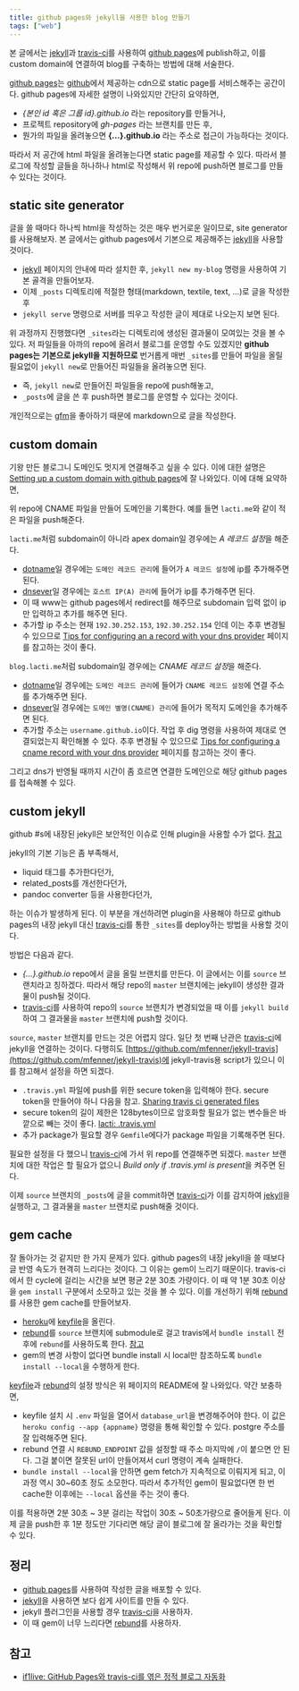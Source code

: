 ```yaml
---
title: github pages와 jekyll을 사용한 blog 만들기
tags: ["web"]
---
```


본 글에서는 [jekyll]과 [travis-ci]를 사용하여 [github pages]에 publish하고, 이를 custom domain에 연결하여 blog를 구축하는 방법에 대해 서술한다.

[github pages]는 [github]에서 제공하는 cdn으로 static page를 서비스해주는 공간이다. github pages에 자세한 설명이 나와있지만 간단히 요약하면,

- _{본인 id 혹은 그룹 id}.github.io_ 라는 repository를 만들거나,
- 프로젝트 repository에 _gh-pages_ 라는 브랜치를 만든 후,
- 뭔가의 파일을 올려놓으면 **{...}.github.io** 라는 주소로 접근이 가능하다는 것이다.

따라서 저 공간에 html 파일을 올려놓는다면 static page를 제공할 수 있다. 따라서 블로그에 작성할 글들을 하나하나 html로 작성해서 위 repo에 push하면 블로그를 만들 수 있다는 것이다.

## static site generator

글을 쓸 때마다 하나씩 html을 작성하는 것은 매우 번거로운 일이므로, site generator를 사용해보자. 본 글에서는 github pages에서 기본으로 제공해주는 [jekyll]을 사용할 것이다.

- [jekyll] 페이지의 안내에 따라 설치한 후, `jekyll new my-blog` 명령을 사용하여 기본 골격을 만들어보자.
- 이제 `_posts` 디렉토리에 적절한 형태(markdown, textile, text, ...)로 글을 작성한 후
- `jekyll serve` 명령으로 서버를 띄우고 작성한 글이 제대로 나오는지 보면 된다.

위 과정까지 진행했다면 `_sites`라는 디렉토리에 생성된 결과물이 모여있는 것을 볼 수 있다. 저 파일들을 아까의 repo에 올려서 블로그를 운영할 수도 있겠지만 **github pages는 기본으로 jekyll을 지원하므로** 번거롭게 매번 `_sites`를 만들어 파일을 올릴 필요없이 `jekyll new`로 만들어진 파일들을 올려놓으면 된다.

- 즉, `jekyll new`로 만들어진 파일들을 repo에 push해놓고,
- `_posts`에 글을 쓴 후 push하면 블로그를 운영할 수 있다는 것이다.

개인적으로는 [gfm](https://help.github.com/articles/github-flavored-markdown)을 좋아하기 때문에 markdown으로 글을 작성한다.

## custom domain

기왕 만든 블로그니 도메인도 멋지게 연결해주고 싶을 수 있다. 이에 대한 설명은 [Setting up a custom domain with github pages](https://help.github.com/articles/setting-up-a-custom-domain-with-github-pages)에 잘 나와있다. 이에 대해 요약하면,

위 repo에 CNAME 파일을 만들어 도메인을 기록한다. 예를 들면 `lacti.me`와 같이 적은 파일을 push해준다.

`lacti.me`처럼 subdomain이 아니라 apex domain일 경우에는 *A 레코드 설정*을 해준다.

- [dotname]일 경우에는 `도메인 레코드 관리`에 들어가 `A 레코드 설정`에 ip를 추가해주면 된다.
- [dnsever]일 경우에는 `호스트 IP(A) 관리`에 들어가 ip를 추가해주면 된다.
- 이 때 www는 github pages에서 redirect를 해주므로 subdomain 입력 없이 ip만 입력하고 추가를 해주면 된다.
- 추가할 ip 주소는 현재 `192.30.252.153`, `192.30.252.154` 인데 이는 추후 변경될 수 있으므로 [Tips for configuring an a record with your dns provider](https://help.github.com/articles/tips-for-configuring-an-a-record-with-your-dns-provider) 페이지를 참고하는 것이 좋다.

`blog.lacti.me`처럼 subdomain일 경우에는 *CNAME 레코드 설정*을 해준다.

- [dotname]일 경우에는 `도메인 레코드 관리`에 들어가 `CNAME 레코드 설정`에 연결 주소를 추가해주면 된다.
- [dnsever]일 경우에는 `도메인 별명(CNAME) 관리`에 들어가 목적지 도메인을 추가해주면 된다.
- 추가할 주소는 `username.github.io`이다. 작업 후 dig 명령을 사용하여 제대로 연결되었는지 확인해볼 수 있다. 추후 변경될 수 있으므로 [Tips for configuring a cname record with your dns provider](https://help.github.com/articles/tips-for-configuring-a-cname-record-with-your-dns-provider) 페이지를 참고하는 것이 좋다.

그리고 dns가 반영될 때까지 시간이 좀 흐르면 연결한 도메인으로 해당 github pages를 접속해볼 수 있다.

## custom jekyll

github #s에 내장된 jekyll은 보안적인 이슈로 인해 plugin을 사용할 수가 없다. [참고](https://github.com/jekyll/jekyll/issues/325)

jekyll의 기본 기능은 좀 부족해서,

- liquid 태그를 추가한다던가,
- related_posts를 개선한다던가,
- pandoc converter 등을 사용한다던가,

하는 이슈가 발생하게 된다. 이 부분을 개선하려면 plugin을 사용해야 하므로 github pages의 내장 jekyll 대신 [travis-ci]를 통한 `_sites`를 deploy하는 방법을 사용할 것이다.

방법은 다음과 같다.

- _{...}.github.io_ repo에서 글을 올릴 브랜치를 만든다. 이 글에서는 이를 `source` 브랜치라고 칭하겠다. 따라서 해당 repo의 `master` 브랜치에는 jekyll이 생성한 결과물이 push될 것이다.
- [travis-ci]를 사용하여 repo의 `source` 브랜치가 변경되었을 때 이를 `jekyll build`하여 그 결과물을 `master` 브랜치에 push할 것이다.

`source`, `master` 브랜치를 만드는 것은 어렵지 않다. 일단 첫 번째 난관은 [travis-ci]에 jekyll을 연결하는 것이다. 다행히도 [https://github.com/mfenner/jekyll-travis](https://github.com/mfenner/jekyll-travis)에 jekyll-travis용 script가 있으니 이를 참고해서 설정을 하면 되겠다.

- `.travis.yml` 파일에 push를 위한 secure token을 입력해야 한다. secure token을 만들어야 하니 다음을 참고. [Sharing travis ci generated files](https://sleepycoders.blogspot.kr/2013/03/sharing-travis-ci-generated-files.html)
- secure token의 길이 제한은 128bytes이므로 암호화할 필요가 없는 변수들은 바깥으로 빼는 것이 좋다. [lacti: .travis.yml](https://github.com/lacti/lacti.github.io/blob/source/.travis.yml)
- 추가 package가 필요할 경우 `Gemfile`에다가 package 파일을 기록해주면 된다.

필요한 설정을 다 했으니 [travis-ci]에 가서 위 repo를 연결해주면 되겠다. `master` 브랜치에 대한 작업은 할 필요가 없으니 *Build only if .travis.yml is present*을 켜주면 된다.

이제 `source` 브랜치의 `_posts`에 글을 commit하면 [travis-ci]가 이를 감지하여 [jekyll]을 실행하고, 그 결과물을 `master` 브랜치로 push해줄 것이다.

## gem cache

잘 돌아가는 것 같지만 한 가지 문제가 있다. github pages의 내장 jekyll을 쓸 때보다 글 반영 속도가 현격히 느리다는 것이다. 그 이유는 gem이 느리기 때문이다. travis-ci에서 한 cycle에 걸리는 시간을 보면 평균 2분 30초 가량이다. 이 때 약 1분 30초 이상을 `gem install` 구분에서 소모하고 있는 것을 볼 수 있다. 이를 개선하기 위해 [rebund]를 사용한 gem cache를 만들어보자.

- [heroku]에 [keyfile]을 올린다.
- [rebund]를 `source` 브랜치에 submodule로 걸고 travis에서 `bundle install` 전후에 `rebund`를 사용하도록 한다. [참고](https://github.com/lacti/lacti.github.io/blob/source/.travis.yml)
- gem의 변경 사항이 없다면 bundle install 시 local만 참조하도록 `bundle install --local`을 수행하게 한다.

[keyfile]과 [rebund]의 설정 방식은 위 페이지의 README에 잘 나와있다. 약간 보충하면,

- keyfile 설치 시 `.env` 파일을 열어서 `database_url`을 변경해주어야 한다. 이 값은 `heroku config --app {appname}` 명령을 통해 확인할 수 있다. postgre 주소를 잘 입력해주면 된다.
- rebund 연결 시 `REBUND_ENDPOINT` 값을 설정할 때 주소 마지막에 `/`이 붙으면 안 된다. 그걸 붙이면 잘못된 url이 만들어져서 curl 명령이 계속 실패한다.
- `bundle install --local`을 안하면 gem fetch가 지속적으로 이뤄지게 되고, 이 과정 역시 30~60초 정도 소모한다. 따라서 추가적인 gem이 필요없다면 한 번 cache한 이후에는 `--local` 옵션을 주는 것이 좋다.

이를 적용하면 2분 30초 ~ 3분 걸리는 작업이 30초 ~ 50초가량으로 줄어들게 된다. 이제 글을 push한 후 1분 정도만 기다리면 해당 글이 블로그에 잘 올라가는 것을 확인할 수 있다.

## 정리

- [github pages]를 사용하여 작성한 글을 배포할 수 있다.
- [jekyll]을 사용하면 보다 쉽게 사이트를 만들 수 있다.
- jekyll 플러그인을 사용할 경우 [travis-ci]을 사용하자.
- 이 때 gem이 너무 느리다면 [rebund]를 사용하자.

## 참고

- [if1live: GitHub Pages와 travis-ci를 엮은 정적 블로그 자동화](https://libsora.so/posts/static-blog-sample/)

[jekyll]: https://jekyllrb.com/
[github]: https://github.com/
[travis-ci]: https://travis-ci.org/
[github pages]: https://pages.github.com/
[dotname]: https://dotname.co.kr/
[dnsever]: https://kr.dnsever.com/
[rebund]: https://github.com/mezis/rebund
[keyfile]: https://github.com/mezis/keyfile
[heroku]: https://www.heroku.com/
